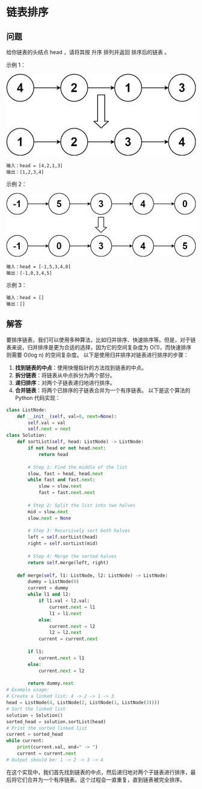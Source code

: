 # 链表排序
## 问题
给你链表的头结点 head ，请将其按 升序 排列并返回 排序后的链表 。



示例 1：

![F%i](pic/链表排序1.png)
```
输入：head = [4,2,1,3]
输出：[1,2,3,4]
```
示例 2：

![F%i](pic/链表排序2.png)
```
输入：head = [-1,5,3,4,0]
输出：[-1,0,3,4,5]
```
示例 3：
```
输入：head = []
输出：[]
```
## 解答
要排序链表，我们可以使用多种算法，比如归并排序、快速排序等。但是，对于链表来说，归并排序是更为合适的选择，因为它的空间复杂度为 O(1)，而快速排序则需要 O(log n) 的空间复杂度。
以下是使用归并排序对链表进行排序的步骤：
1. **找到链表的中点**：使用快慢指针的方法找到链表的中点。
2. **拆分链表**：将链表从中点拆分为两个部分。
3. **递归排序**：对两个子链表递归地进行排序。
4. **合并链表**：将两个已排序的子链表合并为一个有序链表。
以下是这个算法的 Python 代码实现：
```python
class ListNode:
    def __init__(self, val=0, next=None):
        self.val = val
        self.next = next
class Solution:
    def sortList(self, head: ListNode) -> ListNode:
        if not head or not head.next:
            return head

        # Step 1: Find the middle of the list
        slow, fast = head, head.next
        while fast and fast.next:
            slow = slow.next
            fast = fast.next.next

        # Step 2: Split the list into two halves
        mid = slow.next
        slow.next = None

        # Step 3: Recursively sort both halves
        left = self.sortList(head)
        right = self.sortList(mid)

        # Step 4: Merge the sorted halves
        return self.merge(left, right)

    def merge(self, l1: ListNode, l2: ListNode) -> ListNode:
        dummy = ListNode(0)
        current = dummy
        while l1 and l2:
            if l1.val < l2.val:
                current.next = l1
                l1 = l1.next
            else:
                current.next = l2
                l2 = l2.next
            current = current.next

        if l1:
            current.next = l1
        else:
            current.next = l2

        return dummy.next
# Example usage:
# Create a linked list: 4 -> 2 -> 1 -> 3
head = ListNode(4, ListNode(2, ListNode(1, ListNode(3))))
# Sort the linked list
solution = Solution()
sorted_head = solution.sortList(head)
# Print the sorted linked list
current = sorted_head
while current:
    print(current.val, end=" -> ")
    current = current.next
# Output should be: 1 -> 2 -> 3 -> 4
```
在这个实现中，我们首先找到链表的中点，然后递归地对两个子链表进行排序，最后将它们合并为一个有序链表。这个过程会一直重复，直到链表被完全排序。

